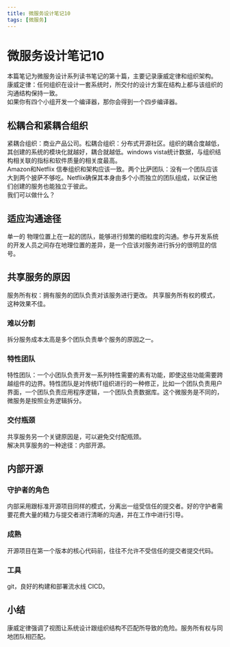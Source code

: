 ```yaml
---
title: 微服务设计笔记10
tags: [微服务]
---
```

# 微服务设计笔记10
本篇笔记为微服务设计系列读书笔记的第十篇，主要记录康威定律和组织架构。   
康威定律：任何组织在设计一套系统时，所交付的设计方案在结构上都与该组织的沟通结构保持一致。  
如果你有四个小组开发一个编译器，那你会得到一个四步编译器。  

## 松耦合和紧耦合组织
紧耦合组织：商业产品公司。松耦合组织：分布式开源社区。组织的耦合度越低，其创建的系统的模块化就越好，耦合就越低。windows vista统计数据，与组织结构相关联的指标和软件质量的相关度最高。  
Amazon和Netflix 信奉组织和架构应该一致。两个比萨团队：没有一个团队应该大到两个披萨不够吃。Netflix确保其本身由多个小而独立的团队组成，以保证他们创建的服务也能独立于彼此。   
我们可以做什么？   

## 适应沟通途径
单一的 物理位置上在一起的团队，能够进行频繁的细粒度的沟通。参与开发系统的开发人员之间存在地理位置的差异，是一个应该对服务进行拆分的很明显的信号。


## 共享服务的原因
服务所有权：拥有服务的团队负责对该服务进行更改。
共享服务所有权的模式，这种效果不佳。
### 难以分割
拆分服务成本太高是多个团队负责单个服务的原因之一。
### 特性团队
特性团队：一个小团队负责开发一系列特性需要的素有功能，即使这些功能需要跨越组件的边界。特性团队是对传统IT组织进行的一种修正，比如一个团队负责用户界面，一个团队负责应用程序逻辑，一个团队负责数据库。这个微服务是不同的，微服务是按照业务逻辑拆分。  
### 交付瓶颈
共享服务另一个关键原因是，可以避免交付配瓶颈。   
解决共享服务的一种途径：内部开源。
## 内部开源
### 守护者的角色
内部采用跟标准开源项目同样的模式，分离出一组受信任的提交者。好的守护者需要花费大量的精力与提交者进行清晰的沟通，并在工作中进行引导。
### 成熟
开源项目在第一个版本的核心代码前，往往不允许不受信任的提交者提交代码。
### 工具
git，良好的构建和部署流水线 CICD。

## 小结
康威定律强调了视图让系统设计跟组织结构不匹配所导致的危险。服务所有权与同地团队相匹配。























































